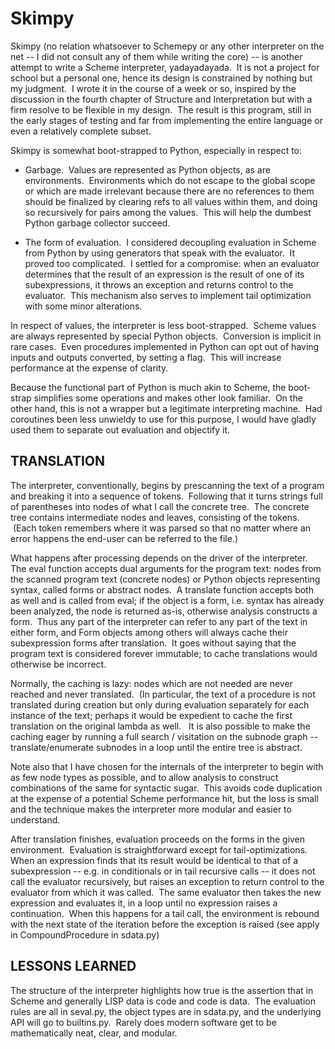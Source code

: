 # Skimpy
Skimpy (no relation whatsoever to Schemepy or any other interpreter on the net -- I did not consult any of them while writing the core) -- is another attempt to write a Scheme interpreter, yadayadayada.  It is not a project for school but a personal one, hence its design is constrained by nothing but my judgment.  I wrote it in the course of a week or so, inspired by the discussion in the fourth chapter of Structure and Interpretation but with a firm resolve to be flexible in my design.  The result is this program, still in the early stages of testing and far from implementing the entire language or even a relatively complete subset.

Skimpy is somewhat boot-strapped to Python, especially in respect to:

* Garbage.  Values are represented as Python objects, as are environments.  Environments which do not escape to the global scope or which are made irrelevant because there are no references to them should be finalized by clearing refs to all values within them, and doing so recursively for pairs among the values.  This will help the dumbest Python garbage collector succeed.

* The form of evaluation.  I considered decoupling evaluation in Scheme from Python by using generators that speak with the evaluator.  It proved too complicated.  I settled for a compromise: when an evaluator determines that the result of an expression is the result of one of its subexpressions, it throws an exception and returns control to the evaluator.  This mechanism also serves to implement tail optimization with some minor alterations.

In respect of values, the interpreter is less boot-strapped.  Scheme values are always represented by special Python objects.  Conversion is implicit in rare cases.  Even procedures implemented in Python can opt out of having inputs and outputs converted, by setting a flag.  This will increase performance at the expense of clarity.

Because the functional part of Python is much akin to Scheme, the boot-strap simplifies some operations and makes other look familiar.  On the other hand, this is not a wrapper but a legitimate interpreting machine.  Had coroutines been less unwieldy to use for this purpose, I would have gladly used them to separate out evaluation and objectify it.

## TRANSLATION
The interpreter, conventionally, begins by prescanning the text of a program and breaking it into a sequence of tokens.  Following that it turns strings full of parentheses into nodes of what I call the concrete tree.  The concrete tree contains intermediate nodes and leaves, consisting of the tokens.  (Each token remembers where it was parsed so that no matter where an error happens the end-user can be referred to the file.)

What happens after processing depends on the driver of the interpreter.  The eval function accepts dual arguments for the program text: nodes from the scanned program text (concrete nodes) or Python objects representing syntax, called forms or abstract nodes.  A translate function accepts both as well and is called from eval; if the object is a form, i.e. syntax has already been analyzed, the node is returned as-is, otherwise analysis constructs a form.  Thus any part of the interpreter can refer to any part of the text in either form, and Form objects among others will always cache their subexpression forms after translation.  It goes without saying that the program text is considered forever immutable; to cache translations would otherwise be incorrect.

Normally, the caching is lazy: nodes which are not needed are never reached and never translated.  (In particular, the text of a procedure is not translated during creation but only during evaluation separately for each instance of the text; perhaps it would be expedient to cache the first translation on the original lambda as well.   It is also possible to make the caching eager by running a full search / visitation on the subnode graph -- translate/enumerate subnodes in a loop until the entire tree is abstract.

Note also that I have chosen for the internals of the interpreter to begin with as few node types as possible, and to allow analysis to construct combinations of the same for syntactic sugar.  This avoids code duplication at the expense of a potential Scheme performance hit, but the loss is small and the technique makes the interpreter more modular and easier to understand.

After translation finishes, evaluation proceeds on the forms in the given environment.  Evaluation is straightforward except for tail-optimizations.  When an expression finds that its result would be identical to that of a subexpression -- e.g. in conditionals or in tail recursive calls -- it does not call the evaluator recursively, but raises an exception to return control to the evaluator from which it was called.  The same evaluator then takes the new expression and evaluates it, in a loop until no expression raises a continuation.  When this happens for a tail call, the environment is rebound with the next state of the iteration before the exception is raised (see apply in CompoundProcedure in sdata.py)

## LESSONS LEARNED
The structure of the interpreter highlights how true is the assertion that in Scheme and generally LISP data is code and code is data.  The evaluation rules are all in seval.py, the object types are in sdata.py, and the underlying API will go to builtins.py.  Rarely does modern software get to be mathematically neat, clear, and modular.
